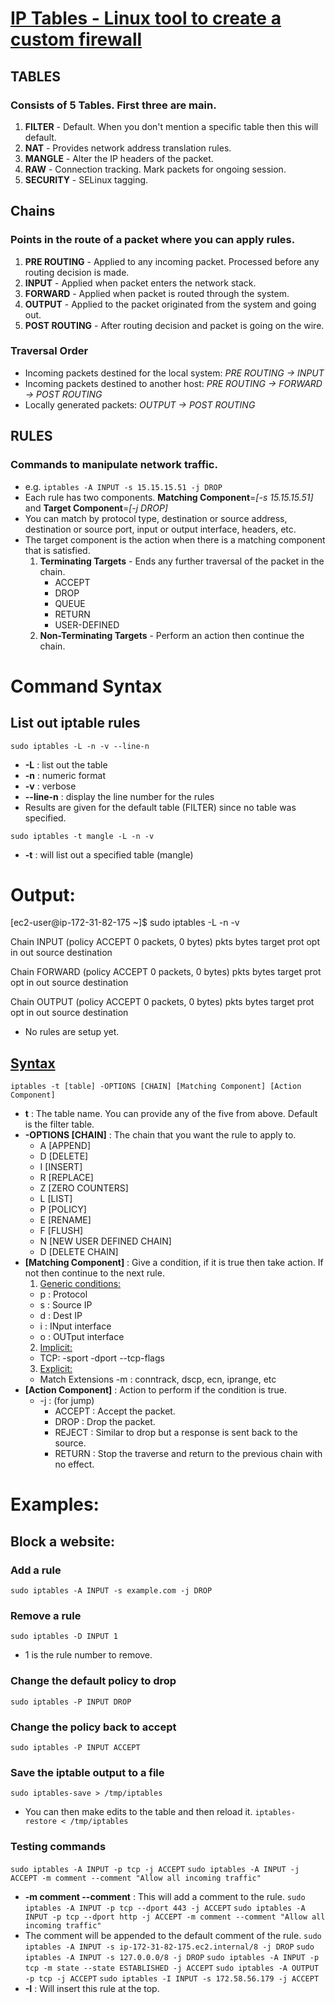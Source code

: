# [IP Tables - Linux tool to create a custom firewall](https://www.frozentux.net/iptables-tutorial/chunkyhtml/)

## TABLES
### Consists of 5 Tables. First three are main.
1. **FILTER** - Default. When you don't mention a specific table then this will default. 
2. **NAT** - Provides network address translation rules. 
3. **MANGLE** - Alter the IP headers of the packet.
4. **RAW** - Connection tracking. Mark packets for ongoing session.
5. **SECURITY** - SELinux tagging. 

## Chains
### Points in the route of a packet where you can apply rules. 
1. **PRE ROUTING** - Applied to any incoming packet. Processed before any routing decision is made.
2. **INPUT** - Applied when packet enters the network stack.
3. **FORWARD** - Applied when packet is routed through the system.
4. **OUTPUT** - Applied to the packet originated from the system and going out.
5. **POST ROUTING** - After routing decision and packet is going on the wire.

### Traversal Order
- Incoming packets destined for the local system: *PRE ROUTING -> INPUT*
- Incoming packets destined to another host: *PRE ROUTING -> FORWARD -> POST ROUTING*
- Locally generated packets: *OUTPUT -> POST ROUTING*

## RULES
### Commands to manipulate network traffic.
- e.g. `iptables -A INPUT -s 15.15.15.51 -j DROP`
- Each rule has two components. **Matching Component**=*[-s 15.15.15.51]* and **Target Component**=*[-j DROP]*
- You can match by protocol type, destination or source address, destination or source port, input or output interface, headers, etc.
- The target component is the action when there is a matching component that is satisfied.
  1. **Terminating Targets** - Ends any further traversal of the packet in the chain.
     - ACCEPT
     - DROP
     - QUEUE
     - RETURN
     - USER-DEFINED
  2. **Non-Terminating Targets** - Perform an action then continue the chain. 


# Command Syntax

## List out iptable rules
`sudo iptables -L -n -v --line-n`
- **-L** : list out the table
- **-n** : numeric format
- **-v** : verbose
- **--line-n** : display the line number for the rules
- Results are given for the default table (FILTER) since no table was specified.

`sudo iptables -t mangle -L -n -v`
- **-t** : will list out a specified table (mangle)

# Output:
[ec2-user@ip-172-31-82-175 ~]$ sudo iptables -L -n -v

Chain INPUT (policy ACCEPT 0 packets, 0 bytes)
 pkts bytes target     prot opt in     out     source               destination         

Chain FORWARD (policy ACCEPT 0 packets, 0 bytes)
 pkts bytes target     prot opt in     out     source               destination         

Chain OUTPUT (policy ACCEPT 0 packets, 0 bytes)
 pkts bytes target     prot opt in     out     source               destination    

- No rules are setup yet.

## [Syntax](https://www.frozentux.net/iptables-tutorial/chunkyhtml/c1914.html)
`iptables -t [table] -OPTIONS [CHAIN] [Matching Component] [Action Component]`
- **t** : The table name. You can provide any of the five from above. Default is the filter table.
- **-OPTIONS [CHAIN]** : The chain that you want the rule to apply to.
  - A [APPEND] 
  - D [DELETE]
  - I [INSERT]
  - R [REPLACE]
  - Z [ZERO COUNTERS]
  - L [LIST]
  - P [POLICY]
  - E [RENAME]
  - F [FLUSH]
  - N [NEW USER DEFINED CHAIN]
  - D [DELETE CHAIN]
- **[Matching Component]** : Give a condition, if it is true then take action. If not then continue to the next rule.
  1. [Generic conditions:](https://www.frozentux.net/iptables-tutorial/chunkyhtml/c2264.html)
    - p : Protocol
    - s : Source IP
    - d : Dest IP
    - i : INput interface
    - o : OUTput interface
  2. [Implicit:](https://www.frozentux.net/iptables-tutorial/chunkyhtml/x2436.html)
    - TCP:
      -sport
      -dport
    --tcp-flags
  3. [Explicit:](https://www.frozentux.net/iptables-tutorial/chunkyhtml/x2702.html)
    - Match Extensions
    -m : conntrack, dscp, ecn, iprange, etc
- **[Action Component]** : Action to perform if the condition is true.
  - -j : (for jump)
    - ACCEPT : Accept the packet.
    - DROP : Drop the packet.
    - REJECT : Similar to drop but a response is sent back to the source.
    - RETURN : Stop the traverse and return to the previous chain with no effect.

# Examples:

## Block a website:

### Add a rule
`sudo iptables -A INPUT -s example.com -j DROP`

### Remove a rule
`sudo iptables -D INPUT 1`
- 1 is the rule number to remove.

### Change the default policy to drop
`sudo iptables -P INPUT DROP`

### Change the policy back to accept
`sudo iptables -P INPUT ACCEPT`

### Save the iptable output to a file
`sudo iptables-save > /tmp/iptables`
- You can then make edits to the table and then reload it.
`iptables-restore < /tmp/iptables`

### Testing commands
`sudo iptables -A INPUT -p tcp -j ACCEPT`
`sudo iptables -A INPUT -j ACCEPT -m comment --comment "Allow all incoming traffic"`
- **-m comment --comment** : This will add a comment to the rule.
`sudo iptables -A INPUT -p tcp --dport 443 -j ACCEPT`
`sudo iptables -A INPUT -p tcp --dport http -j ACCEPT -m comment --comment "Allow all incoming traffic"`
- The comment will be appended to the default comment of the rule.
`sudo iptables -A INPUT -s ip-172-31-82-175.ec2.internal/8 -j DROP`
`sudo iptables -A INPUT -s 127.0.0.0/8 -j DROP`
`sudo iptables -A INPUT -p tcp -m state --state ESTABLISHED -j ACCEPT`
`sudo iptables -A OUTPUT -p tcp -j ACCEPT`
`sudo iptables -I INPUT -s 172.58.56.179 -j ACCEPT`
- **-I** : Will insert this rule at the top.